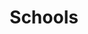 ---
description: 照片上加半透明的无厘头像框，推荐给还青春的二逼青年。
layout: post
results:
- primaryGenreName: Photo & Video
  version: '1.0'
  artworkUrl100: http://a948.phobos.apple.com/us/r1000/043/Purple4/v4/86/33/a3/8633a35b-4d94-3f85-2c3e-352ea14b17ac/mzl.nysvnrrh.png
  trackViewUrl: https://itunes.apple.com/cn/app/schools/id686142101?mt=8&uo=4
  artworkUrl60: http://a753.phobos.apple.com/us/r1000/041/Purple/v4/c3/37/82/c337824f-8cd4-91d8-18c9-9d80a019c383/Icon.png
  sellerName: Tapanan Yeophantong
  supportedDevices:
  - iPadFourthGen4G
  - iPadThirdGen
  - iPhone4S
  - iPadFourthGen
  - iPad3G
  - iPhone4
  - iPad23G
  - iPhone-3GS
  - iPadMini
  - iPad2Wifi
  - iPadWifi
  - iPadMini4G
  - iPodTouchourthGen
  - iPadThirdGen4G
  - iPhone5
  - iPodTouchFifthGen
  - iPodTouchThirdGen
  genres:
  - 摄影与录像
  - 娱乐
  trackName: Schools
  description: 'Schools is a social photography app about the love for schools
    in Thailand, where students and alumni can express their love and pride
    for their schools by taking photos with overlays that depict their school
    names and symbols, and sharing them on Facebook and/or Instagram. Furthermore,
    if you are a creative user with graphic skills to boast, you may also
    try creating some beautiful skins yourself, submit them to us, and we
    shall post them up for you!


    Application usage is similar to other application for photography with
    overlays. You select the skin that you want, take the picture, and share
    it on your favourite social network. You can select from various skin
    categories, which are constantly updated with more skins everyday.


    Right menu contains information about how you can participate in skin
    creation for your school. You may also find this on our Facebook Page
    “I Love My School”, by clicking on the web links provided. Join us if
    you love your school!'
  price: 0
  trackId: 686142101
  releaseDate: '2013-08-20T03:28:50Z'
  screenshotUrls:
  - http://a3.mzstatic.com/us/r30/Purple4/v4/29/11/ce/2911ceca-b532-7cfd-25e5-fc87f79ad50b/screen1136x1136.jpeg
  artistViewUrl: https://itunes.apple.com/cn/artist/tapanan-yeophantong/id566558405?uo=4
  primaryGenreId: 6008
  kind: software
  fileSizeBytes: '7679537'
  bundleId: smartapps.insta.My-School
  trackContentRating: 4+
  artistName: Tapanan Yeophantong
  trackCensoredName: Schools
  isGameCenterEnabled: false
  contentAdvisoryRating: 4+
  languageCodesISO2A:
  - EN
  features: &a []
  wrapperType: software
  artworkUrl512: http://a948.phobos.apple.com/us/r1000/043/Purple4/v4/86/33/a3/8633a35b-4d94-3f85-2c3e-352ea14b17ac/mzl.nysvnrrh.png
  formattedPrice: 免费
  artistId: 566558405
  genreIds:
  - '6008'
  - '6016'
  currency: CNY
  ipadScreenshotUrls: *a
category: 摄影与录像
tags: tag1
resultCount: 1
title: Schools

---